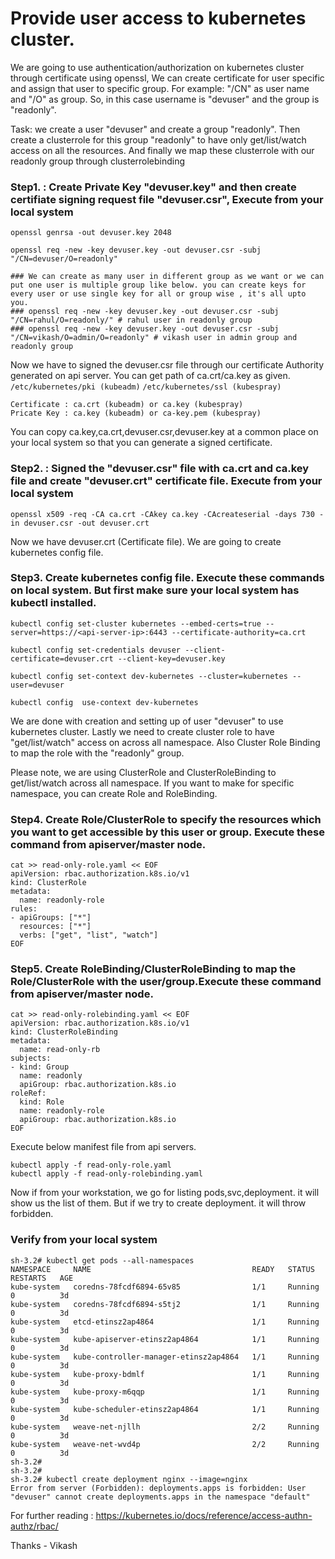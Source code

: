 # Provide user access to kubernetes cluster. 

We are going to use authentication/authorization on kubernetes cluster through certificate using openssl, We can create certificate for user specific and assign that user to specific group. 
For example: "/CN" as user name and "/O" as group. So, in this case username is "devuser" and the group is "readonly".

Task: we create a user "devuser" and create a group "readonly". Then create a clusterrole for this group "readonly" to have only get/list/watch access on all the resources. And finally we map these clusterrole with our readonly group through clusterrolebinding

### Step1. : Create Private Key "devuser.key" and then create certifiate signing request file "devuser.csr", Execute from your local system
```
openssl genrsa -out devuser.key 2048

openssl req -new -key devuser.key -out devuser.csr -subj "/CN=devuser/O=readonly"

### We can create as many user in different group as we want or we can put one user is multiple group like below. you can create keys for every user or use single key for all or group wise , it's all upto you.
### openssl req -new -key devuser.key -out devuser.csr -subj "/CN=rahul/O=readonly/" # rahul user in readonly group
### openssl req -new -key devuser.key -out devuser.csr -subj "/CN=vikash/O=admin/O=readonly" # vikash user in admin group and readonly group
```
Now we have to signed the devuser.csr file through our certificate Authority generated on api server. You can get path of ca.crt/ca.key as given.
`/etc/kubernetes/pki (kubeadm)`
`/etc/kubernetes/ssl (kubespray)`

```
Certificate : ca.crt (kubeadm) or ca.key (kubespray)
Pricate Key : ca.key (kubeadm) or ca-key.pem (kubespray)
```
You can copy ca.key,ca.crt,devuser.csr,devuser.key at a common place on your local system so that you can generate a signed certificate.

### Step2. : Signed the "devuser.csr" file with ca.crt and ca.key file and create "devuser.crt" certificate file. Execute from your local system

```
openssl x509 -req -CA ca.crt -CAkey ca.key -CAcreateserial -days 730 -in devuser.csr -out devuser.crt
```
Now we have devuser.crt (Certificate file).  We are going to create kubernetes config file.

### Step3. Create kubernetes config file. Execute these commands on local system. But first make sure your local system has kubectl installed.
```
kubectl config set-cluster kubernetes --embed-certs=true --server=https://<api-server-ip>:6443 --certificate-authority=ca.crt

kubectl config set-credentials devuser --client-certificate=devuser.crt --client-key=devuser.key

kubectl config set-context dev-kubernetes --cluster=kubernetes --user=devuser

kubectl config  use-context dev-kubernetes
```

We are done with creation and setting up of user "devuser" to use kubernetes cluster. Lastly we need to create cluster role to have "get/list/watch" access on across all namespace. Also Cluster Role Binding to map the role with the "readonly" group.

Please note, we are using ClusterRole and ClusterRoleBinding to get/list/watch across all namespace. If you want to make for specific namespace, you can create Role and RoleBinding.

### Step4. Create Role/ClusterRole to specify the resources which you want to get accessible by this user or group. Execute these command from apiserver/master node.
```
cat >> read-only-role.yaml << EOF
apiVersion: rbac.authorization.k8s.io/v1
kind: ClusterRole
metadata:
  name: readonly-role
rules:
- apiGroups: ["*"]
  resources: ["*"]
  verbs: ["get", "list", "watch"]
EOF
```
### Step5. Create RoleBinding/ClusterRoleBinding to map the Role/ClusterRole with the user/group.Execute these command from apiserver/master node.
```
cat >> read-only-rolebinding.yaml << EOF
apiVersion: rbac.authorization.k8s.io/v1
kind: ClusterRoleBinding
metadata:
  name: read-only-rb
subjects:
- kind: Group
  name: readonly
  apiGroup: rbac.authorization.k8s.io
roleRef:
  kind: Role
  name: readonly-role
  apiGroup: rbac.authorization.k8s.io
EOF
```
Execute below manifest file from api servers.
```
kubectl apply -f read-only-role.yaml
kubectl apply -f read-only-rolebinding.yaml
```

Now if from your workstation, we go for listing pods,svc,deployment. it will show us the list of them. But if we try to create deployment. it will throw forbidden.

### Verify from your local system
```
sh-3.2# kubectl get pods --all-namespaces
NAMESPACE     NAME                                    READY   STATUS    RESTARTS   AGE
kube-system   coredns-78fcdf6894-65v85                1/1     Running   0          3d
kube-system   coredns-78fcdf6894-s5tj2                1/1     Running   0          3d
kube-system   etcd-etinsz2ap4864                      1/1     Running   0          3d
kube-system   kube-apiserver-etinsz2ap4864            1/1     Running   0          3d
kube-system   kube-controller-manager-etinsz2ap4864   1/1     Running   0          3d
kube-system   kube-proxy-bdmlf                        1/1     Running   0          3d
kube-system   kube-proxy-m6qqp                        1/1     Running   0          3d
kube-system   kube-scheduler-etinsz2ap4864            1/1     Running   0          3d
kube-system   weave-net-njllh                         2/2     Running   0          3d
kube-system   weave-net-wvd4p                         2/2     Running   0          3d
sh-3.2#
sh-3.2#
sh-3.2# kubectl create deployment nginx --image=nginx
Error from server (Forbidden): deployments.apps is forbidden: User "devuser" cannot create deployments.apps in the namespace "default"
```

For further reading : https://kubernetes.io/docs/reference/access-authn-authz/rbac/

Thanks - Vikash

